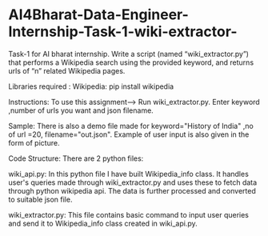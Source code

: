 # AI4Bharat-Data-Engineer-Internship-Task-1-wiki-extractor-
Task-1 for AI bharat internship.  Write a script (named “wiki_extractor.py”) that performs a Wikipedia search using the provided keyword, and returns urls of “n” related Wikipedia pages. 


Libraries required :
Wikipedia: pip install wikipedia


Instructions:
To use this assignment-->
Run wiki_extractor.py. Enter keyword ,number of urls you want and json filename.

Sample:
There is also a demo file made for keyword="History of India" ,no of url =20, filename="out.json". 
Example of user input is also given in the form of picture.



Code Structure:
There are 2 python files:

wiki_api.py: In this python file I have built Wikipedia_info class. It handles user's queries made through wiki_extractor.py and uses these to fetch data through python wikipedia api. The data is further processed and converted to suitable json file.

wiki_extractor.py: This file contains basic command to input user queries and send it to Wikipedia_info class created in wiki_api.py.





